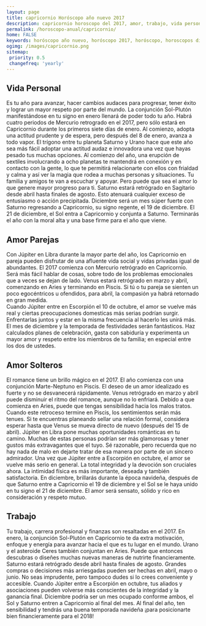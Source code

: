 ```yaml
---
layout: page
title: capricornio Horóscopo año nuevo 2017 
description: capricornio horoscopo del 2017, amor, trabajo, vida personal. Todas las predicciones para capricornio gratis. Disfruta este año nuevo.
permalink: /horoscopo-anual/capricornio/
home: FALSE
keywords: horóscopo año nuevo, horóscopo 2017, horóscopo, horoscopos diarios gratis del dia de hoy, horóscopo diario gratis,horóscopo ano nuevo 2017, horóscopo esperanza gracia, horoscopo capricornio 2017, horoscop, horóscopos gratis, horoscopo capricornio, horoscopo capricornio 2017 gratis, Tarot, Astrologia, Zodíaco, capricornio, horoscopo gratis,tarot en femenino,videncia gratuita,horoscopos gratuitos,horóscopos, astrologia,videncia gratis
ogimg: /images/capricornio.png
sitemap:
 priority: 0.5
 changefreq: 'yearly'
---
```




## Vida Personal

Es tu año para avanzar, hacer cambios audaces para progresar, tener éxito y lograr un mayor respeto por parte del mundo. La conjunción Sol-Plutón manifestándose en tu signo en enero llenará de poder todo tu año.
Habrá cuatro periodos de Mercurio retrogrado en el 2017, pero sólo estará en Capricornio durante los primeros siete días de enero. Al comienzo, adopta una actitud prudente y de espera, pero después del 8 de enero, avanza a todo vapor.
El trígono entre tu planeta Saturno y Urano hace que este año sea más fácil adoptar una actitud audaz e innovadora una vez que hayas pesado tus muchas opciones.
Al comienzo del año, una erupción de sextiles involucrando a ocho planetas te mantendrá en conexión y en contacto con la gente, lo que te permitirá relacionarte con ellos con frialdad y calma y así ver la magia que rodea a muchas personas y situaciones.
Tu familia y amigos te van a escuchar y apoyar. Pero puede que sea el amor lo que genere mayor progreso para ti.
Saturno estará retrógrado en Sagitario desde abril hasta finales de agosto. Esto atenuará cualquier exceso de entusiasmo o acción precipitada.
Diciembre será un mes súper fuerte con Saturno regresando a Capricornio, su signo regente, el 19 de diciembre. El 21 de diciembre, el Sol entra a Capricornio y conjunta a Saturno. Terminarás el año con la moral alta y una base firme para el año que viene.

## Amor Parejas

Con Júpiter en Libra durante la mayor parte del año, los Capricornio en pareja pueden disfrutar de una afluente vida social y vidas privadas igual de abundantes.
El 2017 comienza con Mercurio retrógrado en Capricornio. Será más fácil hablar de cosas, sobre todo de los problemas emocionales que a veces se dejan de lado.
Venus estará retrógrado en marzo y abril, comenzando en Aries y terminando en Piscis. Si tú o tu pareja se sienten un poco egocéntricos u ofendidos, para abril, la compasión ya habrá retornado en gran medida.  
Cuando Júpiter entre en Escorpión el 10 de octubre, el amor se vuelve más real y ciertas preocupaciones domesticas más serias podrían surgir. Enfrentarlas juntos y estar en la misma frecuencia al hacerlo les unirá más. 
El mes de diciembre y la temporada de festividades serán fantásticos. Haz calculados planes de celebración, gasta con sabiduría y experimenta un mayor amor y respeto entre los miembros de tu familia; en especial entre los dos de ustedes.

## Amor Solteros

El romance tiene un brillo mágico en el 2017. El año comienza con una conjunción Marte-Neptuno en Piscis. El deseo de un amor idealizado es fuerte y no se desvanecerá rápidamente.
Venus retrógrado en marzo y abril puede disminuir el ritmo del romance, aunque no lo enfriará. Debido a que comienza en Aries, puede que tengas sensibilidad hacia los malos tratos. Cuando este retroceso termine en Piscis, los sentimientos serán más tenues. Si te encuentras planeando sellar una relación formal, considera esperar hasta que Venus se mueva directo de nuevo (después del 15 de abril).
Júpiter en Libra pone muchas oportunidades románticas en tu camino. Muchas de estas personas podrían ser más glamorosas y tener gustos más extravagantes que el tuyo. Sé razonable, pero recuerda que no hay nada de malo en dejarte tratar de esa manera por parte de un sincero admirador.
Una vez que Júpiter entre a Escorpión en octubre, el amor se vuelve más serio en general. La total integridad y la devoción son cruciales ahora. La intimidad física es más importante, deseada y también satisfactoria.
En diciembre, brillarás durante la época navideña, después de que Saturno entre a Capricornio el 19 de diciembre y el Sol se le haya unido en tu signo el 21 de diciembre. El amor será sensato, sólido y rico en consideración y respeto mutuo.   

## Trabajo

Tu trabajo, carrera profesional y finanzas son resaltadas en el 2017. En enero, la conjunción Sol-Plutón en Capricornio te da extra motivación, enfoque y energía para avanzar hacia el que es tu lugar en el mundo.
Urano y el asteroide Ceres también conjuntan en Aries. Puede que entonces descubras o diseñes muchas nuevas maneras de nutrirte financieramente.
Saturno estará retrógrado desde abril hasta finales de agosto. Grandes compras o decisiones más arriesgadas pueden ser hechas en abril, mayo o junio. No seas imprudente, pero tampoco dudes si lo crees conveniente y accesible.
Cuando Júpiter entre a Escorpión en octubre, tus aliados y asociaciones pueden volverse más conscientes de la integridad y la ganancia final. 
Diciembre podría ser un mes ocupado conforme ambos, el Sol y Saturno entren a Capricornio al final del mes. Al final del año, ten sensibilidad y tendrás una buena temporada navideña ¡para posicionarte bien financieramente para el 2018!
